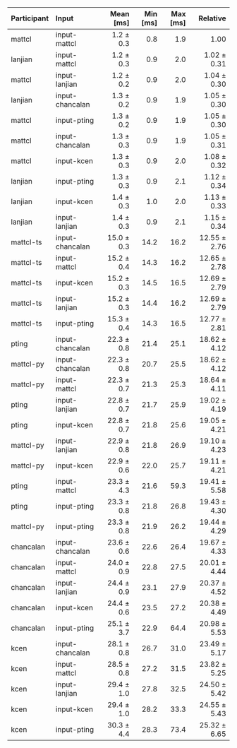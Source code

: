 | Participant | Input | Mean [ms] | Min [ms] | Max [ms] | Relative |
|:---|:---|---:|---:|---:|---:|
| mattcl | input-mattcl | 1.2 ± 0.3 | 0.8 | 1.9 | 1.00 |
| lanjian | input-mattcl | 1.2 ± 0.3 | 0.9 | 2.0 | 1.02 ± 0.31 |
| mattcl | input-lanjian | 1.2 ± 0.2 | 0.9 | 2.0 | 1.04 ± 0.30 |
| lanjian | input-chancalan | 1.3 ± 0.2 | 0.9 | 1.9 | 1.05 ± 0.30 |
| mattcl | input-pting | 1.3 ± 0.2 | 0.9 | 1.9 | 1.05 ± 0.30 |
| mattcl | input-chancalan | 1.3 ± 0.3 | 0.9 | 1.9 | 1.05 ± 0.31 |
| mattcl | input-kcen | 1.3 ± 0.3 | 0.9 | 2.0 | 1.08 ± 0.32 |
| lanjian | input-pting | 1.3 ± 0.3 | 0.9 | 2.1 | 1.12 ± 0.34 |
| lanjian | input-kcen | 1.4 ± 0.3 | 1.0 | 2.0 | 1.13 ± 0.33 |
| lanjian | input-lanjian | 1.4 ± 0.3 | 0.9 | 2.1 | 1.15 ± 0.34 |
| mattcl-ts | input-chancalan | 15.0 ± 0.3 | 14.2 | 16.2 | 12.55 ± 2.76 |
| mattcl-ts | input-mattcl | 15.2 ± 0.4 | 14.3 | 16.2 | 12.65 ± 2.78 |
| mattcl-ts | input-kcen | 15.2 ± 0.3 | 14.5 | 16.5 | 12.69 ± 2.79 |
| mattcl-ts | input-lanjian | 15.2 ± 0.3 | 14.4 | 16.2 | 12.69 ± 2.79 |
| mattcl-ts | input-pting | 15.3 ± 0.4 | 14.3 | 16.5 | 12.77 ± 2.81 |
| pting | input-chancalan | 22.3 ± 0.8 | 21.4 | 25.1 | 18.62 ± 4.12 |
| mattcl-py | input-chancalan | 22.3 ± 0.8 | 20.7 | 25.5 | 18.62 ± 4.12 |
| mattcl-py | input-mattcl | 22.3 ± 0.7 | 21.3 | 25.3 | 18.64 ± 4.11 |
| pting | input-lanjian | 22.8 ± 0.7 | 21.7 | 25.9 | 19.02 ± 4.19 |
| pting | input-kcen | 22.8 ± 0.7 | 21.8 | 25.6 | 19.05 ± 4.21 |
| mattcl-py | input-lanjian | 22.9 ± 0.8 | 21.8 | 26.9 | 19.10 ± 4.23 |
| mattcl-py | input-kcen | 22.9 ± 0.6 | 22.0 | 25.7 | 19.11 ± 4.21 |
| pting | input-mattcl | 23.3 ± 4.3 | 21.6 | 59.3 | 19.41 ± 5.58 |
| pting | input-pting | 23.3 ± 0.8 | 21.8 | 26.8 | 19.43 ± 4.30 |
| mattcl-py | input-pting | 23.3 ± 0.8 | 21.9 | 26.2 | 19.44 ± 4.29 |
| chancalan | input-chancalan | 23.6 ± 0.6 | 22.6 | 26.4 | 19.67 ± 4.33 |
| chancalan | input-mattcl | 24.0 ± 0.9 | 22.8 | 27.5 | 20.01 ± 4.44 |
| chancalan | input-lanjian | 24.4 ± 0.9 | 23.1 | 27.9 | 20.37 ± 4.52 |
| chancalan | input-kcen | 24.4 ± 0.6 | 23.5 | 27.2 | 20.38 ± 4.49 |
| chancalan | input-pting | 25.1 ± 3.7 | 22.9 | 64.4 | 20.98 ± 5.53 |
| kcen | input-chancalan | 28.1 ± 0.8 | 26.7 | 31.0 | 23.49 ± 5.17 |
| kcen | input-mattcl | 28.5 ± 0.8 | 27.2 | 31.5 | 23.82 ± 5.25 |
| kcen | input-lanjian | 29.4 ± 1.0 | 27.8 | 32.5 | 24.50 ± 5.42 |
| kcen | input-kcen | 29.4 ± 1.0 | 28.2 | 33.3 | 24.55 ± 5.43 |
| kcen | input-pting | 30.3 ± 4.4 | 28.3 | 73.4 | 25.32 ± 6.65 |
